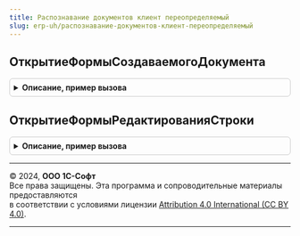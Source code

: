 ```yaml
---
title: Распознавание документов клиент переопределяемый
slug: erp-uh/распознавание-документов-клиент-переопределяемый
---
```



## ОткрытиеФормыСоздаваемогоДокумента
<details style="margin: 1em 0; padding: 0.5em; border: 1px solid #ccc; border-radius: 6px;">

<summary style="font-weight: bold; cursor: pointer;">Описание, пример вызова</summary>

```bsl

Процедура ОткрытиеФормыСоздаваемогоДокумента(ТипДокумента, ПараметрыЗаполнения, Владелец) Экспорт
```

Пример вызова
```bsl
РаспознаваниеДокументовКлиентПереопределяемый.ОткрытиеФормыСоздаваемогоДокумента(ТипДокумента, ПараметрыЗаполнения, Владелец) 
```
</details>

## ОткрытиеФормыРедактированияСтроки
<details style="margin: 1em 0; padding: 0.5em; border: 1px solid #ccc; border-radius: 6px;">

<summary style="font-weight: bold; cursor: pointer;">Описание, пример вызова</summary>

```bsl

Процедура ОткрытиеФормыРедактированияСтроки(ЭтотОбъект, ДанныеСтроки) Экспорт
```

Пример вызова
```bsl
РаспознаваниеДокументовКлиентПереопределяемый.ОткрытиеФормыРедактированияСтроки(ЭтотОбъект, ДанныеСтроки) 
```
</details>

---

© 2024, **ООО 1С-Софт**  
Все права защищены. Эта программа и сопроводительные материалы предоставляются  
в соответствии с условиями лицензии [Attribution 4.0 International (CC BY 4.0)](https://creativecommons.org/licenses/by/4.0/legalcode).

---
